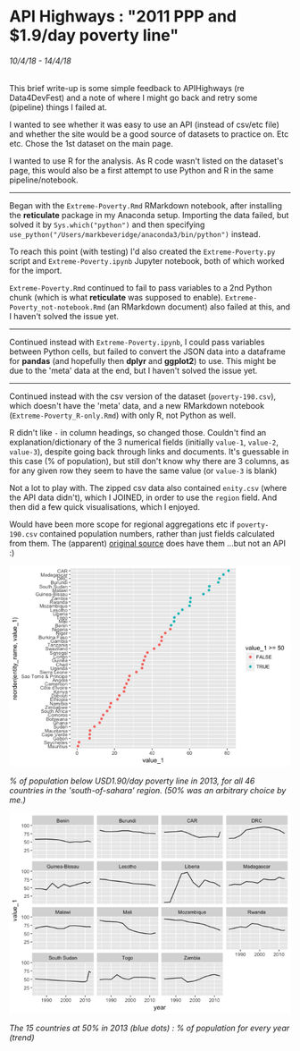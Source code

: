 # API Highways : "2011 PPP and $1.9/day poverty line"
###### 10/4/18 - 14/4/18

This brief write-up is some simple feedback to APIHighways (re Data4DevFest) and a note of where I might go back and retry some (pipeline) things I failed at.

I wanted to see whether it was easy to use an API (instead of csv/etc file) and whether the site would be a good source of datasets to practice on. Etc etc. Chose the 1st dataset on the main page.

I wanted to use R for the analysis. As R code wasn't listed on the dataset's page, this would also be a first attempt to use Python and R in the same pipeline/notebook. 

---

Began with the `Extreme-Poverty.Rmd` RMarkdown notebook, after installing the **reticulate** package in my Anaconda setup. Importing the data failed, but solved it by `Sys.which("python")` and then specifying `use_python("/Users/markbeveridge/anaconda3/bin/python")` instead.

To reach this point (with testing) I'd also created the `Extreme-Poverty.py` script and `Extreme-Poverty.ipynb` Jupyter notebook, both of which worked for the import.

`Extreme-Poverty.Rmd` continued to fail to pass variables to a 2nd Python chunk (which is what **reticulate** was supposed to enable). `Extreme-Poverty_not-notebook.Rmd` (an RMarkdown document) also failed at this, and I haven't solved the issue yet.

---

Continued instead with `Extreme-Poverty.ipynb`, I could pass variables between Python cells, but failed to convert the JSON data into a dataframe for **pandas** (and hopefully then **dplyr** and **ggplot2**) to use. This might be due to the 'meta' data at the end, but I haven't solved the issue yet.

---

Continued instead with the csv version of the dataset (`poverty-190.csv`), which doesn't have the 'meta' data, and a new RMarkdown notebook (`Extreme-Poverty_R-only.Rmd`) with only R, not Python as well.

R didn't like `-` in column headings, so changed those. Couldn't find an explanation/dictionary of the 3 numerical fields (initially `value-1`, `value-2`, `value-3`), despite going back through links and documents. It's guessable in this case (% of population), but still don't know why there are 3 columns, as for any given row they seem to have the same value (or `value-3` is blank)

Not a lot to play with. The zipped csv data also contained `enity.csv` (where the API data didn't), which I JOINED, in order to use the `region` field. And then did a few quick visualisations, which I enjoyed.

Would have been more scope for regional aggregations etc if `poverty-190.csv` contained population numbers, rather than just fields calculated from them. The (apparent) [original source](http://iresearch.worldbank.org/PovcalNet/povDuplicateWB.aspx) does have them ...but not an API :)


![south-of-sahara-1](./Extreme-Poverty_R-only_files/figure-markdown_github-ascii_identifiers/unnamed-chunk-6-1.png)

_% of population below USD1.90/day poverty line in 2013, for all 46 countries in the 'south-of-sahara' region. (50% was an arbitrary choice by me.)_

![south-of-sahara-2](./Extreme-Poverty_R-only_files/figure-markdown_github-ascii_identifiers/unnamed-chunk-8-1.png)

_The 15 countries at 50% in 2013 (blue dots) : % of population for every year (trend)_